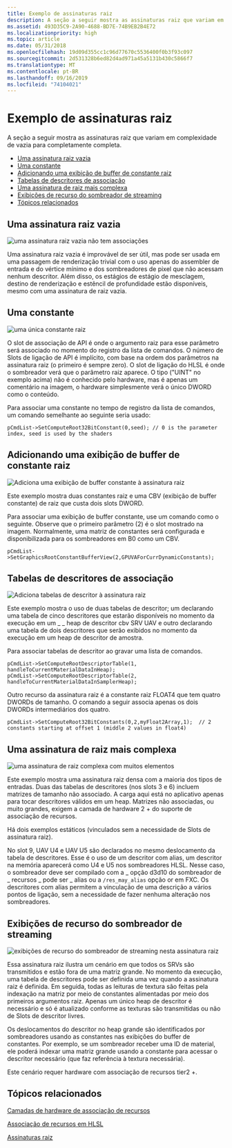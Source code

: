 ```yaml
---
title: Exemplo de assinaturas raiz
description: A seção a seguir mostra as assinaturas raiz que variam em complexidade de vazia para completamente completa.
ms.assetid: 493D35C9-2A90-4688-BD7E-74B9EB2B4E72
ms.localizationpriority: high
ms.topic: article
ms.date: 05/31/2018
ms.openlocfilehash: 19d09d355cc1c96d77670c5536400f0b3f93c097
ms.sourcegitcommit: 2d531328b6ed82d4ad971a45a5131b430c5866f7
ms.translationtype: MT
ms.contentlocale: pt-BR
ms.lasthandoff: 09/16/2019
ms.locfileid: "74104021"
---
```

# <a name="example-root-signatures"></a>Exemplo de assinaturas raiz

A seção a seguir mostra as assinaturas raiz que variam em complexidade de vazia para completamente completa.

-   [Uma assinatura raiz vazia](#an-empty-root-signature)
-   [Uma constante](#one-constant)
-   [Adicionando uma exibição de buffer de constante raiz](#adding-a-root-constant-buffer-view)
-   [Tabelas de descritores de associação](#binding-descriptor-tables)
-   [Uma assinatura de raiz mais complexa](#a-more-complex-root-signature)
-   [Exibições de recurso do sombreador de streaming](#streaming-shader-resource-views)
-   [Tópicos relacionados](#related-topics)

## <a name="an-empty-root-signature"></a>Uma assinatura raiz vazia

![uma assinatura raiz vazia não tem associações](images/root-tables-0.png)

Uma assinatura raiz vazia é improvável de ser útil, mas pode ser usada em uma passagem de renderização trivial com o uso apenas do assembler de entrada e do vértice mínimo e dos sombreadores de pixel que não acessam nenhum descritor. Além disso, os estágios de estágio de mesclagem, destino de renderização e estêncil de profundidade estão disponíveis, mesmo com uma assinatura de raiz vazia.

## <a name="one-constant"></a>Uma constante

![uma única constante raiz](images/root-tables-constant.png)

O slot de associação de API é onde o argumento raiz para esse parâmetro será associado no momento do registro da lista de comandos. O número de Slots de ligação de API é implícito, com base na ordem dos parâmetros na assinatura raiz (o primeiro é sempre zero). O slot de ligação do HLSL é onde o sombreador verá que o parâmetro raiz aparece. O tipo ("UINT" no exemplo acima) não é conhecido pelo hardware, mas é apenas um comentário na imagem, o hardware simplesmente verá o único DWORD como o conteúdo.

Para associar uma constante no tempo de registro da lista de comandos, um comando semelhante ao seguinte seria usado:

``` syntax
pCmdList->SetComputeRoot32BitConstant(0,seed); // 0 is the parameter index, seed is used by the shaders
```

## <a name="adding-a-root-constant-buffer-view"></a>Adicionando uma exibição de buffer de constante raiz

![Adiciona uma exibição de buffer constante à assinatura raiz](images/root-tables-cbv.png)

Este exemplo mostra duas constantes raiz e uma CBV (exibição de buffer constante) de raiz que custa dois slots DWORD.

Para associar uma exibição de buffer constante, use um comando como o seguinte. Observe que o primeiro parâmetro (2) é o slot mostrado na imagem. Normalmente, uma matriz de constantes será configurada e disponibilizada para os sombreadores em B0 como um CBV.

``` syntax
pCmdList->SetGraphicsRootConstantBufferView(2,GPUVAForCurrDynamicConstants);
```

## <a name="binding-descriptor-tables"></a>Tabelas de descritores de associação

![Adiciona tabelas de descritor à assinatura raiz](images/root-tables-2.png)

Este exemplo mostra o uso de duas tabelas de descritor; um declarando uma tabela de cinco descritores que estarão disponíveis no momento da execução em um \_ \_ heap de descritor cbv SRV UAV e outro declarando uma tabela de dois descritores que serão exibidos no momento da execução em um heap de descritor de amostra.

Para associar tabelas de descritor ao gravar uma lista de comandos.

``` syntax
pCmdList->SetComputeRootDescriptorTable(1, handleToCurrentMaterialDataInHeap);
pCmdList->SetComputeRootDescriptorTable(2, handleToCurrentMaterialDataInSamplerHeap);
```

Outro recurso da assinatura raiz é a constante raiz FLOAT4 que tem quatro DWORDs de tamanho. O comando a seguir associa apenas os dois DWORDs intermediários dos quatro.

``` syntax
pCmdList->SetComputeRoot32BitConstants(0,2,myFloat2Array,1);  // 2 constants starting at offset 1 (middle 2 values in float4)
```

## <a name="a-more-complex-root-signature"></a>Uma assinatura de raiz mais complexa

![uma assinatura de raiz complexa com muitos elementos](images/root-tables-3.png)

Este exemplo mostra uma assinatura raiz densa com a maioria dos tipos de entradas. Duas das tabelas de descritores (nos slots 3 e 6) incluem matrizes de tamanho não associado. A carga aqui está no aplicativo apenas para tocar descritores válidos em um heap. Matrizes não associadas, ou muito grandes, exigem a camada de hardware 2 + do suporte de associação de recursos.

Há dois exemplos estáticos (vinculados sem a necessidade de Slots de assinatura raiz).

No slot 9, UAV U4 e UAV U5 são declarados no mesmo deslocamento da tabela de descritores. Esse é o uso de um descritor com alias, um descritor na memória aparecerá como U4 e U5 nos sombreadores HLSL. Nesse caso, o sombreador deve ser compilado com a \_ opção d3d10 do sombreador de \_ recursos \_ pode ser \_ alias ou a `/res_may_alias` opção or em FXC. Os descritores com alias permitem a vinculação de uma descrição a vários pontos de ligação, sem a necessidade de fazer nenhuma alteração nos sombreadores.

## <a name="streaming-shader-resource-views"></a>Exibições de recurso do sombreador de streaming

![exibições de recurso do sombreador de streaming nesta assinatura raiz](images/root-tables-4.png)

Essa assinatura raiz ilustra um cenário em que todos os SRVs são transmitidos e estão fora de uma matriz grande. No momento da execução, uma tabela de descritores pode ser definida uma vez quando a assinatura raiz é definida. Em seguida, todas as leituras de textura são feitas pela indexação na matriz por meio de constantes alimentadas por meio dos primeiros argumentos raiz. Apenas um único heap de descritor é necessário e só é atualizado conforme as texturas são transmitidas ou não de Slots de descritor livres.

Os deslocamentos do descritor no heap grande são identificados por sombreadores usando as constantes nas exibições do buffer de constantes. Por exemplo, se um sombreador receber uma ID de material, ele poderá indexar uma matriz grande usando a constante para acessar o descritor necessário (que faz referência à textura necessária).

Este cenário requer hardware com associação de recursos tier2 +.

## <a name="related-topics"></a>Tópicos relacionados

<dl> <dt>

[Camadas de hardware de associação de recursos](hardware-support.md)
</dt> <dt>

[Associação de recursos em HLSL](resource-binding-in-hlsl.md)
</dt> <dt>

[Assinaturas raiz](root-signatures.md)
</dt> </dl>

 

 




